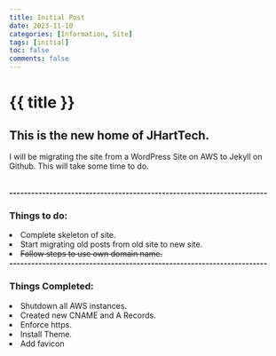 ```yaml
---
title: Initial Post
date: 2023-11-10
categories: [Information, Site]
tags: [initial]
toc: false
comments: false
---
```

<h1>{{ title }}</h1>
<h2>This is the new home of JHartTech.</h2>
<p>I will be migrating the site from a WordPress Site on AWS to Jekyll on Github.  This will take some time to do.<p><br>
<b>-----------------------------------------------------------------------</b>
<h3>Things to do: </h3>
<li> Complete skeleton of site.</li>
<li> Start migrating old posts from old site to new site.</li>
<li><s>Follow steps to use own domain name.</s></li>
<b>-----------------------------------------------------------------------</b>
<h3>Things Completed: </h3>
<li>Shutdown all AWS instances.</li>
<li>Created new CNAME and A Records.</li>
<li>Enforce https.</li>
<li>Install Theme.</li>
<li>Add favicon</li>